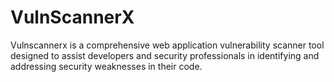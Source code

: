 # VulnScannerX
Vulnscannerx is a comprehensive web application vulnerability scanner tool designed to assist developers and security professionals in identifying and addressing security weaknesses in their code.
